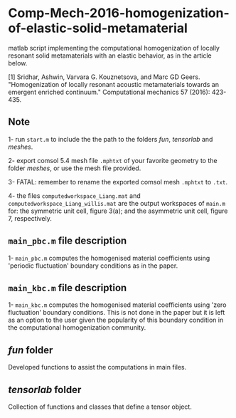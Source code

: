 # Comp-Mech-2016-homogenization-of-elastic-solid-metamaterial

matlab script implementing the computational homogenization of locally resonant solid metamaterials with an elastic behavior, as in the article below.

[1] Sridhar, Ashwin, Varvara G. Kouznetsova, and Marc GD Geers. "Homogenization of locally resonant acoustic metamaterials towards an emergent enriched continuum." Computational mechanics 57 (2016): 423-435.

## Note

1- run `start.m` to include the the path to the folders *fun*, *tensorlab* and *meshes*.

2- export comsol 5.4 mesh file `.mphtxt` of your favorite geometry to the folder *meshes*, or use the mesh file provided.

3- FATAL: remember to rename the exported comsol mesh `.mphtxt` to `.txt`.

4- the files `computedworkspace_Liang.mat` and `computedworkspace_Liang_willis.mat` are the output workspaces of `main.m` for: the symmetric unit cell, figure 3(a); and the asymmetric unit cell, figure 7, respectively.



## `main_pbc.m` file description

1- `main_pbc.m` computes the homogenised material coefficients using 'periodic fluctuation' boundary conditions as in the paper.


## `main_kbc.m` file description

1- `main_kbc.m` computes the homogenised material coefficients using 'zero fluctuation' boundary conditions. This is not done in the paper but it is left as an option to the user given the popularity of this boundary condition in the computational homogenization community.

## *fun* folder
Developed functions to assist the computations in main files.

## *tensorlab* folder
Collection of functions and classes that define a tensor object.
